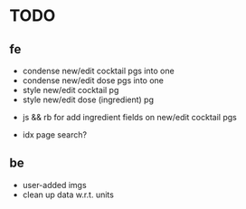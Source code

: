 # TODO

## fe

<!-- * improve navbar styling -->
* condense new/edit cocktail pgs into one
* condense new/edit dose pgs into one
* style new/edit cocktail pg
* style new/edit dose (ingredient) pg
<!-- * edit/delete btns => show cocktail page -->
* js && rb for add ingredient fields on new/edit cocktail pgs
<!-- * nav => partial -->
<!-- * style show page -->
<!-- * default cocktail pic -->
* idx page search?

## be

* user-added imgs
* clean up data w.r.t. units
